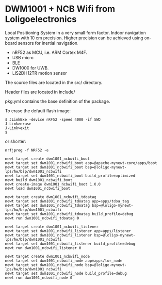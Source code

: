 # DWM1001 + NCB Wifi from Loligoelectronics

Local Positioning System in a very small form factor. Indoor navigation system with 10 cm precision.
Higher precision can be achieved using on-board sensors for inertial navigation. 

- nRF52 as MCU, i.e. ARM Cortex M4F.
- USB micro
- BLE
- DW1000 for UWB.
- LIS2DH12TR motion sensor


The source files are located in the src/ directory.

Header files are located in include/ 

pkg.yml contains the base definition of the package.

To erase the default flash image:

```
$ JLinkExe -device nRF52 -speed 4000 -if SWD
J-Link>erase
J-Link>exit
$ 
```

or shorter:

```
nrfjprog -f NRF52 -e
```

```
newt target create dwm1001_ncbwifi_boot
newt target set dwm1001_ncbwifi_boot app=@apache-mynewt-core/apps/boot
newt target set dwm1001_ncbwifi_boot bsp=@loligo-mynewt-lps/hw/bsp/dwm1001_ncbwifi
newt target set dwm1001_ncbwifi_boot build_profile=optimized 
newt build dwm1001_ncbwifi_boot
newt create-image dwm1001_ncbwifi_boot 1.0.0
newt load dwm1001_ncbwifi_boot
```


```
newt target create dwm1001_ncbwifi_tdoatag
newt target set dwm1001_ncbwifi_tdoatag app=apps/tdoa_tag
newt target set dwm1001_ncbwifi_tdoatag bsp=@loligo-mynewt-lps/hw/bsp/dwm1001_ncbwifi
newt target set dwm1001_ncbwifi_tdoatag build_profile=debug
newt run dwm1001_ncbwifi_tdoatag 0
```

```
newt target create dwm1001_ncbwifi_listener
newt target set dwm1001_ncbwifi_listener app=apps/listener
newt target set dwm1001_ncbwifi_listener bsp=@loligo-mynewt-lps/hw/bsp/dwm1001_ncbwifi
newt target set dwm1001_ncbwifi_listener build_profile=debug
newt run dwm1001_ncbwifi_listener 0
```


```
newt target create dwm1001_ncbwifi_node
newt target set dwm1001_ncbwifi_node app=apps/twr_node
newt target set dwm1001_ncbwifi_node bsp=@loligo-mynewt-lps/hw/bsp/dwm1001_ncbwifi
newt target set dwm1001_ncbwifi_node build_profile=debug
newt run dwm1001_ncbwifi_node 0
```
